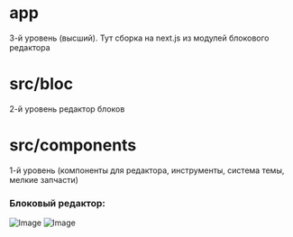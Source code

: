 # app 
3-й уровень (высший). Тут сборка на next.js из модулей блокового редактора

# src/bloc
2-й уровень редактор блоков

# src/components
1-й уровень (компоненты для редактора, инструменты, система темы, мелкие запчасти)



### Блоковый редактор:
![Image](https://github.com/user-attachments/assets/e9a6cc98-b261-4069-90c5-442e93ec11cf)
![Image](https://github.com/user-attachments/assets/55595bcb-4a06-4646-a9ae-e07c3180048c)